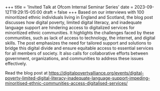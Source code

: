 +++
title = 'Invited Talk at Ofcom Internal Seminar Series'
date = 2023-09-12T19:29:15-05:00
draft = false
+++
Based on our interviews with 100 minoritized ethnic individuals living in England and Scotland, the blog post discusses how digital poverty, limited digital literacy, and inadequate language support are hindering access to digitalized services for minoritized ethnic communities. It highlights the challenges faced by these communities, such as lack of access to technology, the internet, and digital skills. The post emphasizes the need for tailored support and solutions to bridge this digital divide and ensure equitable access to essential services for all members of society. It also calls for collaborative efforts between government, organizations, and communities to address these issues effectively.

Read the blog post at https://digitalpovertyalliance.org/events/digital-poverty-limited-digital-literacy-inadequate-language-support-impeding-minoritised-ethnic-communities-access-digitalised-services/

 
